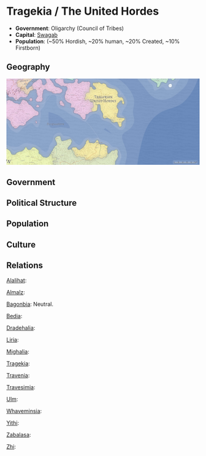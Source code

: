 # Tragekia / The United Hordes
* **Government**: Oligarchy (Council of Tribes)
* **Capital**: [Swagab](../Cities/Swagab.md)
* **Population**: (~50% Hordish, ~20% human, ~20% Created, ~10% Firstborn)

## Geography
![Tragekian geography](Tragekia.jpeg)

## Government

## Political Structure

## Population

## Culture

## Relations
[Alalihat](../Nations/Alalihat.md):

[Almalz](../Nations/Almalz.md):

[Bagonbia](../Nations/Bagonbia.md): Neutral.

[Bedia](../Nations/Bedia.md):

[Dradehalia](../Nations/Dradehalia.md):

[Liria](../Nations/Liria.md):

[Mighalia](../Nations/Mighalia.md):

[Tragekia](../Nations/Tragekia.md):

[Travenia](../Nations/Travenia.md):

[Travesimia](../Nations/Travesimia.md):

[Ulm](../Nations/Ulm.md):

[Whaveminsia](../Nations/Whaveminsia.md):

[Yithi](../Nations/Yithi.md): 

[Zabalasa](../Nations/Zabalasa.md):

[Zhi](../Nations/Zhi.md):
